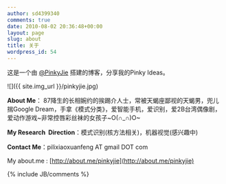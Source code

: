 ```yaml
---
author: sd4399340
comments: true
date: 2010-08-02 20:36:48+00:00
layout: page
slug: about
title: 关于
wordpress_id: 54
---
```


这是一个由 [@PinkyJie](https://twitter.com/PinkyJie) 搭建的博客，分享我的Pinky Ideas。

![]({{ site.img_url }}/pinkyjie.jpg)

**About Me**： 87降生的长相婉约的挨踢介人士，常被天蝎座鄙视的天蝎男，兜儿揣Google Dream，手拿《模式分类》，爱智能手机，爱识别，爱2B台湾偶像剧，爱动作游戏~非常控唇彩丝袜的女孩子~O(∩_∩)O~

**My Research  Direction**：模式识别(核方法相关)，机器视觉(感兴趣中)

**Contact Me**：pilixiaoxuanfeng AT gmail DOT com

My about.me : [http://about.me/pinkyjie](http://about.me/pinkyjie)

<p>
{% include JB/comments %}
</p>

